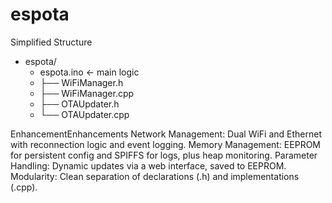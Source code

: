 # espota

Simplified Structure
- espota/
    - espota.ino        ← main logic
    - ├── WiFiManager.h
    - ├── WiFiManager.cpp
    - ├── OTAUpdater.h
    - └── OTAUpdater.cpp

EnhancementEnhancements
Network Management: Dual WiFi and Ethernet with reconnection logic and event logging.
Memory Management: EEPROM for persistent config and SPIFFS for logs, plus heap monitoring.
Parameter Handling: Dynamic updates via a web interface, saved to EEPROM.
Modularity: Clean separation of declarations (.h) and implementations (.cpp).
